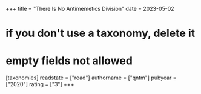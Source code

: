 +++
title = "There Is No Antimemetics Division"
date = 2023-05-02
# if you don't use a taxonomy, delete it
# empty fields not allowed
[taxonomies]
  readstate = ["read"]
  authorname = ["qntm"]
  pubyear = ["2020"]
  rating = ["3"]
+++

